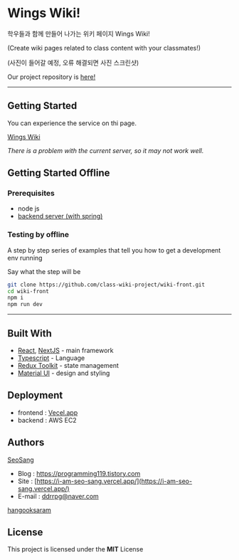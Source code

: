 # Wings Wiki!

학우들과 함께 만들어 나가는 위키 페이지 Wings Wiki!

(Create wiki pages related to class content with your classmates!)

(사진이 들어갈 예정, 오류 해결되면 사진 스크린샷)

Our project repository is [here!](https://github.com/class-wiki-project)

---

## Getting Started

You can experience the service on thi page. 

[Wings Wiki](https://wiki-front.vercel.app/)

*There is a problem with the current server, so it may not work well.*

## Getting Started Offline

### **Prerequisites**

- node js
- [backend server (with spring)](https://www.notion.so/Wiki-3dc65715b8724fc9b8c8aacf9dd17506)

### Testing by offline

A step by step series of examples that tell you how to get a development env running

Say what the step will be

```bash
git clone https://github.com/class-wiki-project/wiki-front.git
cd wiki-front
npm i
npm run dev
```

---

## **Built With**

- [React](https://ko.reactjs.org/), [NextJS](https://nextjs.org/) - main framework
- [Typescript](https://www.typescriptlang.org/) - Language
- [Redux Toolkit](https://redux-toolkit.js.org/) - state management
- [Material UI](https://material-ui.com/) - design and styling

## **Deployment**

- frontend : [Vecel.app](https://vercel.com/dashboard)
- backend : AWS EC2

## **Authors**

[SeoSang](https://github.com/SeoSang)

- Blog : https://programming119.tistory.com
- Site : [https://i-am-seo-sang.vercel.app/](https://i-am-seo-sang.vercel.app/)
- E-mail : ddrrpg@naver.com

[hangooksaram](https://github.com/hangooksaram)

## **License**

This project is licensed under the **MIT** License
